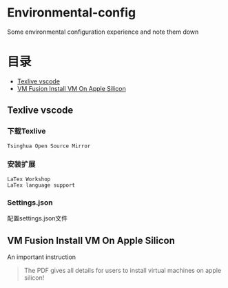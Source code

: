 # Environmental-config
Some environmental configuration experience and note them down

# 目录
- [Texlive vscode](#texlive-vscode)
- [VM Fusion Install VM On Apple Silicon](#vm-fusion-install-vm-on-apple-silicon)


## Texlive vscode

### 下载Texlive
```
Tsinghua Open Source Mirror
```

### 安装扩展
```
LaTex Workshop
LaTex language support
```

### Settings.json
配置settings.json文件


## VM Fusion Install VM On Apple Silicon
An important instruction

> The PDF gives all details for users to install virtual machines on apple silicon!
